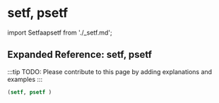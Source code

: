 # setf, psetf

import Setfaapsetf from './_setf.md';

<Setfaapsetf />

## Expanded Reference: setf, psetf

:::tip
TODO: Please contribute to this page by adding explanations and examples
:::

```lisp
(setf, psetf )
```
